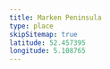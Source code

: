 ```yaml
---
title: Marken Peninsula
type: place
skipSitemap: true
latitude: 52.457395
longitude: 5.108765
---
```

